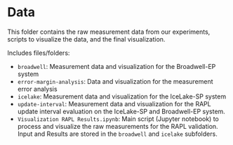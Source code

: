 # Data

This folder contains the raw measurement data from our experiments, scripts to visualize the data, and the final visualization.

Includes files/folders:
- `broadwell`: Measurement data and visualization for the Broadwell-EP system
- `error-margin-analysis`: Data and visualization for the measurement error analysis
- `icelake`: Measurement data and visualization for the IceLake-SP system
- `update-interval`: Measurement data and visualization for the RAPL update interval evaluation on the IceLake-SP and Broadwell-EP system.
- `Visualization RAPL Results.ipynb`: Main script (Jupyter notebook) to process and visualize the raw measurements for the RAPL validation. Input and Results are stored in the `broadwell` and `icelake` subfolders.